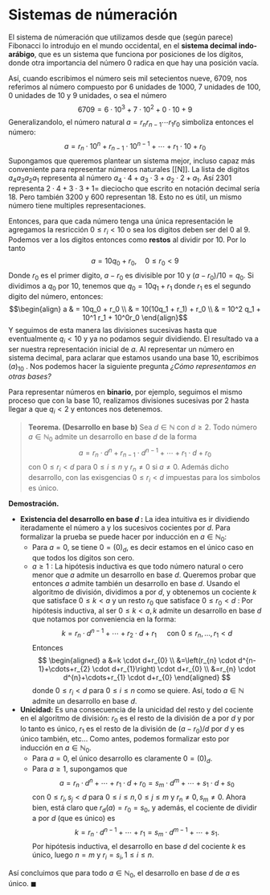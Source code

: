 # Sistemas de númeración
El sistema de númeración que utilizamos desde que (según parece) Fibonacci lo introdujo en el mundo occidental, en el **sistema decimal indo-arábigo**, que es un sistema que funciona por posiciones de los dígitos, donde otra importancia del número 0 radica en que hay una posición vacía. 

Así, cuando escribimos el número seis mil setecientos nueve, 6709, nos referimos al número compuesto por 6 unidades de 1000, 7 unidades de 100, 0 unidades de 10 y 9 unidades, o sea el número
$$6709 = 6 \cdot 10^3 + 7 \cdot 10^2 + 0 \cdot 10 + 9$$
Generalizandolo, el número natural $a = r_n r_{n-1} \cdots r_1 r_0$ simboliza entonces el número:
$$a= r_n \cdot 10^n + r_{n-1} \cdot 10^{n-1} + \cdots + r_1 \cdot 10 + r_0$$
Supongamos que queremos plantear un sistema mejor, incluso capaz más conveniente para representar números naturales [[N]]. La lista de digitos $a_4a_3a_2a_1$ representa al número $a_4 \cdot 4 + a_3 \cdot 3 + a_2 \cdot 2 + a_1$. Así $2301$ representa $2 \cdot 4 + 3 \cdot 3 + 1 =$ dieciocho que escrito en notación decimal sería $18$.  Pero también $3200$ y $600$ representan 18. Esto no es útil, un mismo número tiene multiples representaciones.

Entonces, para que cada número tenga una única representación le agregamos la resricción $0 \leq r_i < 10$ o sea los digitos deben ser del 0 al 9. Podemos ver a los digitos entonces como **restos** al dividir por 10. Por lo tanto
$$a = 10q_0 + r_0, \quad 0 \leq r_0 < 9$$
Donde $r_0$ es el primer digito,  $a-r_0$ es divisible por $10$ y $(a-r_0)/10 = q_0$. Si dividimos a $q_0$ por 10, tenemos que $q_0 = 10q_1 + r_1$ donde $r_1$ es el segundo digito del número, entonces:
$$\begin{align} 
a & = 10q_0 + r_0 \\
 & = 10(10q_1 + r_1) + r_0 \\
 & = 10^2 q_1 + 10^1 r_1 + 10^0r_0
\end{align}$$
Y seguimos de esta manera las divisiones sucesivas hasta que eventualmente $q_i < 10$ y ya no podamos seguir dividiendo. El resultado va a ser nuestra representación inicial de $a$. Al representar un número en sistema decimal, para aclarar que estamos usando una base 10, escribimos $(a)_{10}$ . 
Nos podemos hacer la siguiente pregunta _¿Cómo representamos en otras bases?_ 

Para representar números en **binario**, por ejemplo, seguimos el mismo proceso que con la base 10, realizamos divisiones sucesivas por 2 hasta llegar a que $q_i < 2$ y entonces nos detenemos. 

> **Teorema. (Desarrollo en base b)** Sea $d \in \mathbb{N}$ con $d \geq 2$. Todo número $a \in \mathbb{N}_0$ admite un desarrollo en base $d$ de la forma $$a = r_n \cdot d^n + r_{n-1} \cdot d^{n-1} + \cdots + r_1 \cdot d + r_0$$ con $0 \leq r_i < d$ para $0 \leq i \leq n$ y $r_n \neq 0$ si $a \neq 0$. Además dicho desarrollo, con las exisgencias $0 \leq r_i < d$ impuestas para los simbolos es único.

**Demostración.** 
- **Existencia del desarrollo en base $d$ :** La idea intuitiva es ir dividiendo iteradamente el número a y los sucesivos cocientes por $d$. Para formalizar la prueba se puede hacer por inducción en $a \in \mathbb{N}_{0}:$
	- Para $a=0$, se tiene $0=(0)_{d}$, es decir estamos en el único caso en que todos los dígitos son cero.
	- $a \geq 1$ :
	La hipótesis inductiva es que todo número natural o cero menor que $a$ admite un desarrollo en base $d$. Queremos probar que entonces $a$ admite también un desarrollo en base $d$.
	Usando el algoritmo de división, dividimos a por $d$, y obtenemos un cociente $k$ que satisface $0 \leq k<a$ y un resto $r_{0}$ que satisface $0 \leq r_{0}<d$ : Por hipótesis inductiva, al ser $0 \leq k<a, k$ admite un desarrollo en base $d$ que notamos por conveniencia en la forma:
	$$
k=r_{n} \cdot d^{n-1}+\cdots+r_{2} \cdot d+r_{1} \quad \text { con } 0 \leq r_{n}, \ldots, r_{1}<d
	$$
	Entonces
$$
\begin{aligned}
a &=k \cdot d+r_{0} \\
&=\left(r_{n} \cdot d^{n-1}+\cdots+r_{2} \cdot d+r_{1}\right) \cdot d+r_{0} \\
&=r_{n} \cdot d^{n}+\cdots+r_{1} \cdot d+r_{0}
\end{aligned}
$$
donde $0 \leq r_{i}<d$ para $0 \leq i \leq n$ como se quiere.
Así, todo $a \in \mathbb{N}$ admite un desarrollo en base $d$.
- **Unicidad:** Es una consecuencia de la unicidad del resto y del cociente en el algoritmo de división: $r_{0}$ es el resto de la división de a por $d$ y por lo tanto es único, $r_{1}$ es el resto de la división de $\left(a-r_{0}\right) / d$ por $d$ y es único también, etc... Como antes, podemos formalizar esto por inducción en $a \in \mathbb{N}_{0}$.
	- Para $a=0$, el único desarrollo es claramente $0=(0)_{d}$.
	- Para $a \geq 1$, supongamos que
$$
a=r_{n} \cdot d^{n}+\cdots+r_{1} \cdot d+r_{0}=s_{m} \cdot d^{m}+\cdots+s_{1} \cdot d+s_{0}
$$
	con $0 \leq r_{i}, s_{j}<d$ para $0 \leq i \leq n, 0 \leq j \leq m$ y $r_{n} \neq 0, s_{m} \neq 0$.
	Ahora bien, está claro que $r_{d}(a)=r_{0}=s_{0}$, y además, el cociente de dividir a por $d$ (que es único) es
$$
k=r_{n} \cdot d^{n-1}+\cdots+r_{1}=s_{m} \cdot d^{m-1}+\cdots+s_{1} .
$$
	Por hipótesis inductiva, el desarrollo en base $d$ del cociente $k$ es único, luego $n=m$ y $r_{i}=s_{i}, 1 \leq i \leq n$.

Así concluimos que para todo $a \in \mathbb{N}_{0}$, el desarrollo en base $d$ de $a$ es único. $\blacksquare$ 